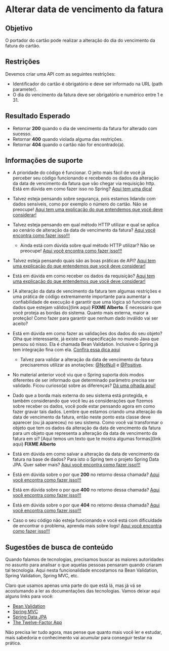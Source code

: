 # Alterar data de vencimento da fatura

## Objetivo

O portador do cartão pode realizar a alteração do dia do vencimento da fatura do cartão.

## Restrições

Devemos criar uma API com as seguintes restrições:

- Identificador do cartão é obrigatório e deve ser informado na URL (path parameter).
- O dia do vencimento da fatura deve ser obrigatório e numérico entre 1 e 31.

## Resultado Esperado

- Retornar **200** quando o dia de vencimento da fatura for alterado com sucesso.
- Retornar **400** quando violada alguma das restrições.
- Retornar **404** quando o cartão não for encontrado(a).

## Informações de suporte

* A prioridade do código é funcionar. O jeito mais fácil de você já perceber seu código funcionando e recebendo os dados da alteração da data de vencimento da fatura que vão chegar via requisição http. Está em dúvida em como fazer isso no Spring? [Aqui tem uma dica!](https://spring.io/guides/gs/rest-service/)

* Talvez esteja pensando sobre segurança, pois estamos lidando com dados sensíveis, como por exemplo o número do cartão. Não se preocupe! [Aqui tem uma explicação do que entendemos que você deve considerar!](../informacao_procedural/seguranca_cloud_native.md)

* Talvez esteja pensando em qual método HTTP utilizar e qual se aplica ao cenário de alteração da data de vencimento da fatura? [Aqui você encontra como fazer isso!!!](../informacao_suporte/rest-methods.md)

  * Ainda está com dúvida sobre qual método HTTP utilizar? Não se preocupe! [Aqui você encontra como fazer isso!!!](../informacao_suporte/rest-patch.md)

* Talvez esteja pensando quais são as boas práticas de API? [Aqui tem uma explicação do que entendemos que você deve considerar!](../informacao_procedural/modelando_um_recurso_rest.md)

* Está em dúvida em como receber os dados da requisição? [Aqui tem uma explicação do que entendemos que você deve considerar!](../informacao_suporte/recebe-dados-requisicao.md)

* [A alteração da data de vencimento da fatura tem algumas restrições e uma prática de código extremamente importante para aumentar a confiabilidade de execução é garantir que uma lógica só funcione com dados que estejam válidos](link aqui) **FIXME Alberto**. É necessário que você proteja as bordas do sistema. Quanto mais externa, maior a proteção! Como fazer para garantir que nenhum dado inválido vai ser aceito?

* Está em dúvida em como fazer as validações dos dados do seu objeto? Olha que interessante, já existe um especificação no mundo Java que pensou só nisso. Ela é chamada Bean Validation. Inclusive o Spring já tem integração fina com ela. [Confira essa dica aqui](../informacao_suporte/bean-validation.md)

	* Talvez para validar a alteração da data de vencimento da fatura precisaremos utilizar as anotações: [@NotNull](https://javaee.github.io/javaee-spec/javadocs/javax/validation/constraints/NotNull.html) e [@Positive](https://docs.jboss.org/hibernate/beanvalidation/spec/2.0/api/javax/validation/constraints/Positive.html).

* No material anterior você viu que o Spring suporta dois modos diferentes de ser informado que determinado parâmetro precisa ser validado. Ficou curioso(a) sobre as diferenças? [Dá uma olhada aqui!](../informacao_suporte/bean-validation-valid-vs-validated.md)

* Dado que a borda mais externa do seu sistema está protegida, e também considerando que você leu as considerações que fizemos sobre receber os dados, você pode estar pensando agora em como fazer gravar tais dados. Lembre que estamos criando uma alteração da data de vencimento da fatura, então neste ponto esta classe deve aparecer (ou já apareceu) no seu sistema. Como você vai transformar o objeto que tem os dados da alteração da data de vencimento da fatura para um objeto que representa a alteração da data de vencimento da fatura em si? [Aqui temos um texto que te mostra algumas formas](link aqui) **FIXME Alberto**

* Está em dúvida em como salvar a alteração da data de vencimento da fatura na base de dados? Para isto o Spring tem o projeto Spring Data JPA. Quer saber mais? [Aqui você encontra como fazer isso!!!](../informacao_suporte/spring-data.md)

* Está em dúvida sobre o por que **200** no retorno dessa chamada? [Aqui você encontra como fazer isso!!!](../informacao_suporte/rest-200.md)

* Está em dúvida sobre o por que **400** no retorno dessa chamada? [Aqui você encontra como fazer isso!!!](../informacao_suporte/rest-400.md)

* Está em dúvida sobre o por que **404** no retorno dessa chamada? [Aqui você encontra como fazer isso!!!](../informacao_suporte/rest-404.md)

* Caso o seu código não esteja funcionando e você está com dificuldade de encontrar o problema, aprenda mais sobre logs! [Aqui você encontra como fazer isso!!!](../informacao_suporte/spring-logging.md)

## Sugestões de busca de conteúdo

Quando falamos de tecnologias, precisamos buscar as maiores autoridades no assunto para analisar o que aquelas pessoas 
pensaram quando criaram tal tecnologia. Aqui nesta funcionalidade encostamos na Bean Validation, Spring Validation, Spring MVC, etc. 

Claro que usamos apenas uma parte do que está lá, mas já vá se acostumando a ler as documentações das tecnologias. 
Vamos deixar aqui alguns links para você:

* [Bean Validation](https://beanvalidation.org/)
* [Spring MVC](https://docs.spring.io/spring/docs/current/spring-framework-reference/web.html)
* [Spring Data JPA](https://spring.io/projects/spring-data-jpa)
* [The Twelve-Factor App](https://12factor.net/pt_br/)

Não precisa ler tudo agora, mas pense que quanto mais você ler e estudar, mais sabedoria e conhecimento vai acumular para conseguir testar na prática.
